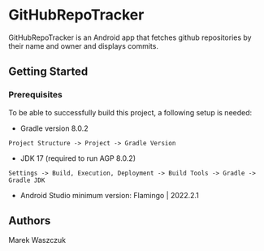 # GitHubRepoTracker

GitHubRepoTracker is an Android app that fetches github repositories by their name and owner and displays commits.

## Getting Started

### Prerequisites
To be able to successfully build this project, a following setup is needed:

* Gradle version 8.0.2

```
Project Structure -> Project -> Gradle Version
```
* JDK 17 (required to run AGP 8.0.2)

```
Settings -> Build, Execution, Deployment -> Build Tools -> Gradle -> Gradle JDK
```
* Android Studio minimum version: Flamingo | 2022.2.1

## Authors

Marek Waszczuk
